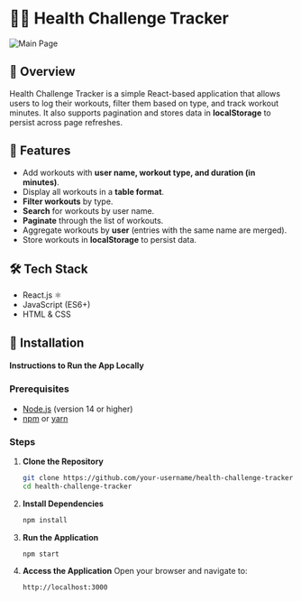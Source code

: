 # 🏋️‍♂️ Health Challenge Tracker
![Main Page](photo.jpg)

## 📌 Overview

Health Challenge Tracker is a simple React-based application that allows users to log their workouts, filter them based on type, and track workout minutes. It also supports pagination and stores data in **localStorage** to persist across page refreshes.

## 🚀 Features

- Add workouts with **user name, workout type, and duration (in minutes)**.
- Display all workouts in a **table format**.
- **Filter workouts** by type.
- **Search** for workouts by user name.
- **Paginate** through the list of workouts.
- Aggregate workouts by **user** (entries with the same name are merged).
- Store workouts in **localStorage** to persist data.

## 🛠️ Tech Stack

- React.js ⚛️
- JavaScript (ES6+)
- HTML & CSS


## 🔧 Installation

#### Instructions to Run the App Locally

### Prerequisites
- [Node.js](https://nodejs.org/) (version 14 or higher)
- [npm](https://www.npmjs.com/) or [yarn](https://yarnpkg.com/)

### Steps
1. **Clone the Repository**
   ```bash
   git clone https://github.com/your-username/health-challenge-tracker.git
   cd health-challenge-tracker
   ```

2. **Install Dependencies**
   ```bash
   npm install
   ```

3. **Run the Application**
   ```bash
   npm start
   ```

4. **Access the Application**
   Open your browser and navigate to:
   ```
   http://localhost:3000
   ```




